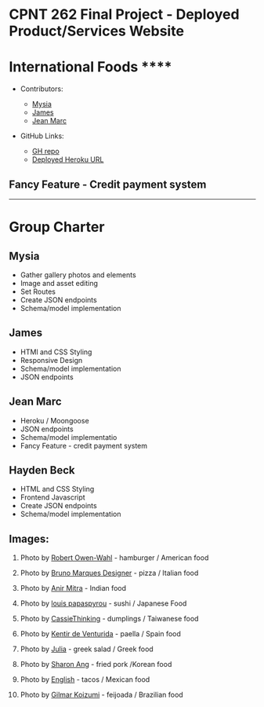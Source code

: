 # CPNT 262 Final Project - Deployed Product/Services Website
# International Foods ****

- Contributors:
  - [Mysia](https://github.com/Mysia14)
  - [James](https://github.com/Archangel767)
  - [Jean Marc](https://github.com/QDetectiveP)
  
- GitHub Links:
  - [GH repo](https://github.com/)
  - [Deployed Heroku URL](https://.herokuapp.com/)

## Fancy Feature - Credit payment system



---

# Group Charter

## Mysia
- Gather gallery photos and elements
- Image and asset editing
- Set Routes
- Create JSON endpoints
- Schema/model implementation

## James

- HTMl and CSS Styling
- Responsive Design
- Schema/model implementation
- JSON endpoints

## Jean Marc
- Heroku / Moongoose
- JSON endpoints
- Schema/model implementatio
- Fancy Feature - credit payment system

## Hayden Beck
- HTML and CSS Styling
- Frontend Javascript
- Create JSON endpoints
- Schema/model implementation



## Images:
1. Photo by [Robert Owen-Wahl](https://pixabay.com/photos/hamburger-burger-barbeque-bbq-beef-1238246/) - hamburger / American food

2. Photo by [Bruno Marques Designer](https://pixabay.com/photos/pizza-italian-pasta-food-cheese-5179939/) - pizza / Italian food

3. Photo by [Anir Mitra](https://pixabay.com/photos/india-food-indian-meal-2731817/) - Indian food

4. Photo by [louis papaspyrou](https://pixabay.com/photos/tuna-salmon-japan-seafood-fish-1957234/) - sushi / Japanese Food

5. Photo by [CassieThinking](https://pixabay.com/photos/dumpling-taiwan-tasty-2392893/) - dumplings / Taiwanese food

6. Photo by [Kentir de Venturida](https://pixabay.com/photos/seafood-paella-paella-seafood-spain-6280045/) - paella / Spain food

7. Photo by [Julia](https://pixabay.com/photos/food-plate-greek-salad-caprese-3337621/) - greek salad / Greek food

8. Photo by [Sharon Ang](https://pixabay.com/photos/pork-meat-fried-korean-food-dinner-1582916/) - fried pork /Korean food 

9. Photo by  [English](https://pixabay.com/photos/nachos-chips-food-mexican-plate-4454941/) - tacos / Mexican food

10. Photo by  [Gilmar Koizumi](https://pixabay.com/photos/bean-stew-black-beans-beans-bacon-5181831/) - feijoada / Brazilian food